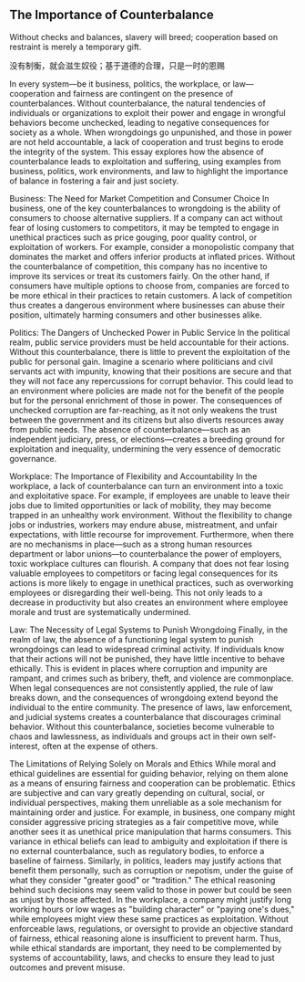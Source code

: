 ## The Importance of Counterbalance

Without checks and balances, slavery will breed; cooperation based on restraint is merely a temporary gift.

没有制衡，就会滋生奴役；基于道德的合理，只是一时的恩赐

In every system—be it business, politics, the workplace, or law—cooperation and fairness are contingent on the presence of counterbalances. Without counterbalance, the natural tendencies of individuals or organizations to exploit their power and engage in wrongful behaviors become unchecked, leading to negative consequences for society as a whole. When wrongdoings go unpunished, and those in power are not held accountable, a lack of cooperation and trust begins to erode the integrity of the system. This essay explores how the absence of counterbalance leads to exploitation and suffering, using examples from business, politics, work environments, and law to highlight the importance of balance in fostering a fair and just society.

Business: The Need for Market Competition and Consumer Choice
In business, one of the key counterbalances to wrongdoing is the ability of consumers to choose alternative suppliers. If a company can act without fear of losing customers to competitors, it may be tempted to engage in unethical practices such as price gouging, poor quality control, or exploitation of workers. For example, consider a monopolistic company that dominates the market and offers inferior products at inflated prices. Without the counterbalance of competition, this company has no incentive to improve its services or treat its customers fairly. On the other hand, if consumers have multiple options to choose from, companies are forced to be more ethical in their practices to retain customers. A lack of competition thus creates a dangerous environment where businesses can abuse their position, ultimately harming consumers and other businesses alike.

Politics: The Dangers of Unchecked Power in Public Service
In the political realm, public service providers must be held accountable for their actions. Without this counterbalance, there is little to prevent the exploitation of the public for personal gain. Imagine a scenario where politicians and civil servants act with impunity, knowing that their positions are secure and that they will not face any repercussions for corrupt behavior. This could lead to an environment where policies are made not for the benefit of the people but for the personal enrichment of those in power. The consequences of unchecked corruption are far-reaching, as it not only weakens the trust between the government and its citizens but also diverts resources away from public needs. The absence of counterbalance—such as an independent judiciary, press, or elections—creates a breeding ground for exploitation and inequality, undermining the very essence of democratic governance.

Workplace: The Importance of Flexibility and Accountability
In the workplace, a lack of counterbalance can turn an environment into a toxic and exploitative space. For example, if employees are unable to leave their jobs due to limited opportunities or lack of mobility, they may become trapped in an unhealthy work environment. Without the flexibility to change jobs or industries, workers may endure abuse, mistreatment, and unfair expectations, with little recourse for improvement. Furthermore, when there are no mechanisms in place—such as a strong human resources department or labor unions—to counterbalance the power of employers, toxic workplace cultures can flourish. A company that does not fear losing valuable employees to competitors or facing legal consequences for its actions is more likely to engage in unethical practices, such as overworking employees or disregarding their well-being. This not only leads to a decrease in productivity but also creates an environment where employee morale and trust are systematically undermined.

Law: The Necessity of Legal Systems to Punish Wrongdoing
Finally, in the realm of law, the absence of a functioning legal system to punish wrongdoings can lead to widespread criminal activity. If individuals know that their actions will not be punished, they have little incentive to behave ethically. This is evident in places where corruption and impunity are rampant, and crimes such as bribery, theft, and violence are commonplace. When legal consequences are not consistently applied, the rule of law breaks down, and the consequences of wrongdoing extend beyond the individual to the entire community. The presence of laws, law enforcement, and judicial systems creates a counterbalance that discourages criminal behavior. Without this counterbalance, societies become vulnerable to chaos and lawlessness, as individuals and groups act in their own self-interest, often at the expense of others.

The Limitations of Relying Solely on Morals and Ethics
While moral and ethical guidelines are essential for guiding behavior, relying on them alone as a means of ensuring fairness and cooperation can be problematic. Ethics are subjective and can vary greatly depending on cultural, social, or individual perspectives, making them unreliable as a sole mechanism for maintaining order and justice. For example, in business, one company might consider aggressive pricing strategies as a fair competitive move, while another sees it as unethical price manipulation that harms consumers. This variance in ethical beliefs can lead to ambiguity and exploitation if there is no external counterbalance, such as regulatory bodies, to enforce a baseline of fairness. Similarly, in politics, leaders may justify actions that benefit them personally, such as corruption or nepotism, under the guise of what they consider "greater good" or "tradition." The ethical reasoning behind such decisions may seem valid to those in power but could be seen as unjust by those affected. In the workplace, a company might justify long working hours or low wages as "building character" or "paying one's dues," while employees might view these same practices as exploitation. Without enforceable laws, regulations, or oversight to provide an objective standard of fairness, ethical reasoning alone is insufficient to prevent harm. Thus, while ethical standards are important, they need to be complemented by systems of accountability, laws, and checks to ensure they lead to just outcomes and prevent misuse.